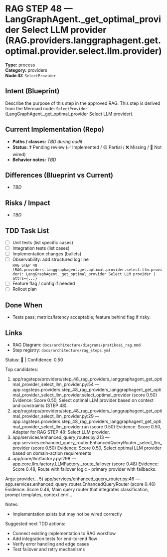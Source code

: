 # RAG STEP 48 — LangGraphAgent._get_optimal_provider Select LLM provider (RAG.providers.langgraphagent.get.optimal.provider.select.llm.provider)

**Type:** process  
**Category:** providers  
**Node ID:** `SelectProvider`

## Intent (Blueprint)
Describe the purpose of this step in the approved RAG. This step is derived from the Mermaid node: `SelectProvider` (LangGraphAgent._get_optimal_provider Select LLM provider).

## Current Implementation (Repo)
- **Paths / classes:** _TBD during audit_
- **Status:** ❓ Pending review (✅ Implemented / 🟡 Partial / ❌ Missing / 🔌 Not wired)
- **Behavior notes:** _TBD_

## Differences (Blueprint vs Current)
- _TBD_

## Risks / Impact
- _TBD_

## TDD Task List
- [ ] Unit tests (list specific cases)
- [ ] Integration tests (list cases)
- [ ] Implementation changes (bullets)
- [ ] Observability: add structured log line  
  `RAG STEP 48 (RAG.providers.langgraphagent.get.optimal.provider.select.llm.provider): LangGraphAgent._get_optimal_provider Select LLM provider | attrs={...}`
- [ ] Feature flag / config if needed
- [ ] Rollout plan

## Done When
- Tests pass; metrics/latency acceptable; feature behind flag if risky.

## Links
- RAG Diagram: `docs/architecture/diagrams/pratikoai_rag.mmd`
- Step registry: `docs/architecture/rag_steps.yml`


<!-- AUTO-AUDIT:BEGIN -->
Status: 🔌  |  Confidence: 0.50

Top candidates:
1) app/ragsteps/providers/step_48_rag_providers_langgraphagent_get_optimal_provider_select_llm_provider.py:54 — app.ragsteps.providers.step_48_rag_providers_langgraphagent_get_optimal_provider_select_llm_provider.select_optimal_provider (score 0.50)
   Evidence: Score 0.50, Select optimal LLM provider based on context and constraints (STEP 48).
2) app/ragsteps/providers/step_48_rag_providers_langgraphagent_get_optimal_provider_select_llm_provider.py:29 — app.ragsteps.providers.step_48_rag_providers_langgraphagent_get_optimal_provider_select_llm_provider.run (score 0.50)
   Evidence: Score 0.50, Adapter for RAG STEP 48: Select LLM provider.
3) app/services/enhanced_query_router.py:213 — app.services.enhanced_query_router.EnhancedQueryRouter._select_llm_provider (score 0.50)
   Evidence: Score 0.50, Select optimal LLM provider based on domain-action requirements
4) app/core/llm/factory.py:298 — app.core.llm.factory.LLMFactory._route_failover (score 0.48)
   Evidence: Score 0.48, Route with failover logic - primary provider with fallbacks.

Args:
    provider...
5) app/services/enhanced_query_router.py:46 — app.services.enhanced_query_router.EnhancedQueryRouter (score 0.46)
   Evidence: Score 0.46, Main query router that integrates classification, prompt templates,
context enri...

Notes:
- Implementation exists but may not be wired correctly

Suggested next TDD actions:
- Connect existing implementation to RAG workflow
- Add integration tests for end-to-end flow
- Verify error handling and edge cases
- Test failover and retry mechanisms
<!-- AUTO-AUDIT:END -->